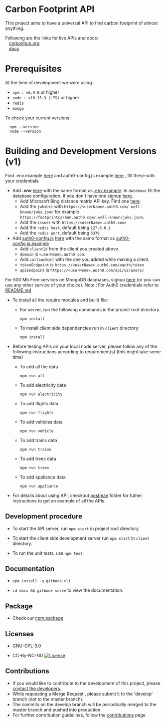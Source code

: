 # Carbon Footprint API

This project aims to have a universal API to find carbon footprint of almost anything.

Following are the links for live APIs and docs:<br/>
&nbsp;&nbsp;&nbsp;[carbonhub.org](https://carbonhub.org/)<br/>
&nbsp;&nbsp;&nbsp;[docs](https://docs.carbonhub.org/)

# Prerequisites

At the time of development we were using :  
  - `npm : v6.9.0` or higher
  - `node : v10.15.3 (LTS)` or higher
  - `redis`
  - `mongo`

To check your current versions :

```
  npm --version
  node --version
```

# Building and Development Versions (v1)

Find .env.example [here](https://gitlab.com/aossie/CarbonFootprint-API/blob/master/.env.example) and auth0-config.js.example [here](https://gitlab.com/aossie/CarbonFootprint-API/tree/master/client/src/Auth/auth0-config.js.example) , fill these with your credentials.

* Add ___.env___ [here](https://gitlab.com/aossie/CarbonFootprint-API) with the same format as [.env.example](https://gitlab.com/aossie/CarbonFootprint-API/blob/master/.env.example). In `database` fill the database configuration. If you don't have one signup [here](https://mlab.com/signup/).
     * Add Microsoft Bing distance matrix API key. Find one [here](https://docs.microsoft.com/en-us/bingmaps/getting-started/bing-maps-dev-center-help/getting-a-bing-maps-key).
     * Add the `jwksUri` with `https://<userName>.auth0.com/.well-known/jwks.json` for example `https://footprintcarbon.auth0.com/.well-known/jwks.json`.
     * Add the `issuer` with `https://<userName>.auth0.com/`
     * Add the `redis host`, default being `127.0.0.1`
     * Add the `redis port`, default being `6379`
* Add [auth0-config.js]() [here](https://gitlab.com/aossie/CarbonFootprint-API/tree/master/client/src/Auth) with the same format as [auth0-config.js.example](https://gitlab.com/aossie/CarbonFootprint-API/tree/master/client/src/Auth/auth0-config.js.example)
     * Add `clientId` from the client you created above.
     * `domain` is `<userName>.auth0.com`.
     * Add `callbackUrl` with the one you added while making a client.
     * `tokenEndpoint` is `https://<userName>.auth0.com/oauth/token`
     * `apiEndpoint` is `https://<userName>.auth0.com/api/v2/users/`

 For 500 Mb Free services on MongoDB databases, signup [here](https://www.mlab.com/signup) (or you can use any other service of your choice).
 Note : For Auth0 credentials refer to [README.md](https://gitlab.com/aossie/CarbonFootprint-API/blob/master/client/src/Auth/README.md)

* To install all the require modules and build file:  
  - For server, run the following commands in the project root directory.
    ```
    npm install
    ```
  - To install client side dependencies run in `client` directory:
    ```
    npm install
    ```
* Before testing APIs on your local node server, please follow any of the following instructions according to requirement(s) (this might take some time)

    * To add all the data
       ```
       npm run all
       ```
    * To add electricity data
      ```
      npm run electricity
      ```
    * To add flights data
      ```
      npm run flights
      ```
    * To add vehicles data
      ```
      npm run vehicle
      ```
    * To add trains data
      ```
      npm run trains
      ```
    * To add trees data
      ```
      npm run trees
      ```
    * To add appliance data
      ```
      npm run appliance
      ```
* For details about using API, checkout [postman](./Postman-guidelines) folder for futher instructions to get an example of all the APIs.

Development procedure
----

* To start the API server, run `npm start` in project root directory.

* To start the client side development server run `npm start` in `client` directory.

* To run the unit tests, use `npm test`.

Documentation
-------------
* `npm install -g gitbook-cli`

* `cd docs && gitbook serve`  to view the documentation.

Package
-----
* Check our [npm package](https://gitlab.com/vedularaghu/aossiecfe/)

Licenses
---------
* GNU-GPL-3.0

* CC-By-NC-ND [![License](https://i.creativecommons.org/l/by-nc-nd/4.0/88x31.png)](http://creativecommons.org/licenses/by-nc-nd/4.0/)


Contributions
-------------

- If you would like to contribute to the development of this project, please [contact the developers](mailto:bruno.wp@gmail.com).
- While requesting a Merge Request , please submit it to the 'develop' branch (not to the master branch).
- The commits on the develop branch will be periodically merged to the master branch and pushed into production. 
- For further contribution guidelines, follow the [contributions](./CONTRIBUTING.md) page


